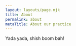 ```yaml
---
layout: layouts/page.njk
title: About
permalink: about
metaTitle: About our practice
---
```

Yada yada, shish boom bah!
